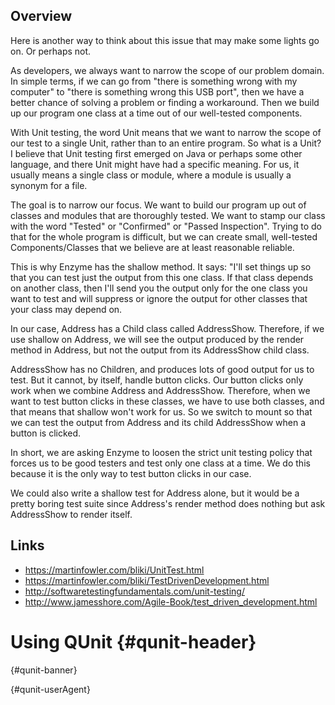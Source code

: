 ## Overview

Here is another way to think about this issue that may make some lights go on. Or perhaps not.

As developers, we always want to narrow the scope of our problem domain. In simple terms, if we can go from "there is something wrong with my computer" to "there is something wrong this USB port", then we have a better chance of solving a problem or finding a workaround. Then we build up our program one class at a time out of our well-tested components.

With Unit testing, the word Unit means that we want to narrow the scope of our test to a single Unit, rather than to an entire program. So what is a Unit? I believe that Unit testing first emerged on Java or perhaps some other language, and there Unit might have had a specific meaning. For us, it usually means a single class or module, where a module is usually a synonym for a file.

The goal is to narrow our focus. We want to build our program up out of classes and modules that are thoroughly tested. We want to stamp our class with the word "Tested" or "Confirmed" or "Passed Inspection". Trying to do that for the whole program is difficult, but we can create small, well-tested Components/Classes that we believe are at least reasonable reliable.

This is why Enzyme has the shallow method. It says: "I'll set things up so that you can test just the output from this one class. If that class depends on another class, then I'll send you the output only for the one class you want to test and will suppress or ignore the output for other classes that your class may depend on.

In our case, Address has a Child class called AddressShow. Therefore, if we use shallow on Address, we will see the output produced by the render method in Address, but not the output from its AddressShow child class.

AddressShow has no Children, and produces lots of good output for us to test. But it cannot, by itself, handle button clicks. Our button clicks only work when we combine Address and AddressShow. Therefore, when we want to test button clicks in these classes, we have to use both classes, and that means that shallow won't work for us. So we switch to mount so that we can test the output from Address and its child AddressShow when a button is clicked.

In short, we are asking Enzyme to loosen the strict unit testing policy that forces us to be good testers and test only one class at a time. We do this because it is the only way to test button clicks in our case.

We could also write a shallow test for Address alone, but it would be a pretty boring test suite since Address's render method does nothing but ask AddressShow to render itself.

## Links

- <https://martinfowler.com/bliki/UnitTest.html>
- <https://martinfowler.com/bliki/TestDrivenDevelopment.html>
- <http://softwaretestingfundamentals.com/unit-testing/>
- <http://www.jamesshore.com/Agile-Book/test_driven_development.html>

Using QUnit {#qunit-header}
===========

 {#qunit-banner}

 {#qunit-userAgent}

